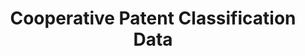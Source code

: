 ---
bigquery: https://console.cloud.google.com/bigquery?p=patents-public-data&d=cpc&page=dataset
citation: '“Cooperative Patent Classification” by the EPO and USPTO, for public use. '
contributors: EPO, USPTO
cost: None
description: Cooperative Patent Classification Data contains the scheme and definitions
  of the Cooperative Patent Classification system for classifying patent documents.
  The CPC is the result of a partnership between the EPO and the USPTO in their joint
  effort to develop a common, internationally compatible classification system for
  technical documents, in particular patent publications, which will be used by both
  offices in the patent granting process
documentation: https://www.cooperativepatentclassification.org/cpcSchemeAndDefinitions
last_edit: 04/07/2022, 15:26:30
location: https://www.cooperativepatentclassification.org/index
maintained_by: USPTO, EPO
schema_fields:
- definition
- parents
- dateRevised
- application_references
- ipc_concordant
- level
- residual_references
- symbol
- titleFull
- breakdown_code
- informativeReferences
- applicationReferences
- glossary
- title_part
- additional_only
- synonyms
- date_revised
- child_groups
- limiting_references
- sizeCache
- ipcConcordant
- breakdownCode
- title_full
- notAllocatable
- status
- informative_references
- residualReferences
- not_allocatable
- titlePart
- childGroups
- limitingReferences
- children
shortname: cooperative_patent_classification
tags:
- patents
- science
title: Cooperative Patent Classification Data
uuid: 984374a7-16e9-4b35-9445-458daceb01bf
---